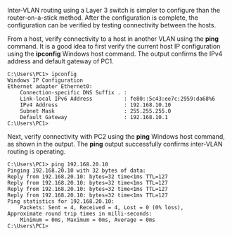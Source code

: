 Inter-VLAN routing using a Layer 3 switch is simpler to configure than the router-on-a-stick method. After the configuration is complete, the configuration can be verified by testing connectivity between the hosts.

From a host, verify connectivity to a host in another VLAN using the **ping** command. It is a good idea to first verify the current host IP configuration using the **ipconfig** Windows host command. The output confirms the IPv4 address and default gateway of PC1.

```
C:\Users\PC1> ipconfig
Windows IP Configuration
Ethernet adapter Ethernet0:  
	Connection-specific DNS Suffix . :
	Link-local IPv6 Address          : fe80::5c43:ee7c:2959:da68%6  
	IPv4 Address                     : 192.168.10.10  
	Subnet Mask                      : 255.255.255.0  
	Default Gateway                  : 192.168.10.1
C:\Users\PC1> 
```

Next, verify connectivity with PC2 using the **ping** Windows host command, as shown in the output. The **ping** output successfully confirms inter-VLAN routing is operating.

```
C:\Users\PC1> ping 192.168.20.10
Pinging 192.168.20.10 with 32 bytes of data:
Reply from 192.168.20.10: bytes=32 time<1ms TTL=127
Reply from 192.168.20.10: bytes=32 time<1ms TTL=127
Reply from 192.168.20.10: bytes=32 time<1ms TTL=127
Reply from 192.168.20.10: bytes=32 time<1ms TTL=127
Ping statistics for 192.168.20.10:    
	Packets: Sent = 4, Received = 4, Lost = 0 (0% loss),
Approximate round trip times in milli-seconds:    
	Minimum = 0ms, Maximum = 0ms, Average = 0ms
C:\Users\PC1>
```